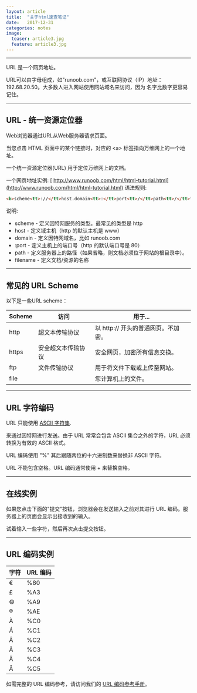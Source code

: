```yaml
---
layout: article
title:  "关于html速查笔记"
date:   2017-12-31 
categories: notes
image:
  teaser: article3.jpg
  feature: article3.jpg
---
```

--------

URL 是一个网页地址。

URL可以由字母组成，如"runoob.com"，或互联网协议（IP）地址： 192.68.20.50。大多数人进入网站使用网站域名来访问，因为 名字比数字更容易记住。

--------

## URL - 统一资源定位器

Web浏览器通过URL从Web服务器请求页面。

当您点击 HTML 页面中的某个链接时，对应的 &lt;a&gt; 标签指向万维网上的一个地址。

一个统一资源定位器(URL) 用于定位万维网上的文档。

一个网页地址实例: [ http://www.runoob.com/html/html-tutorial.html](http://www.runoob.com/html/html-tutorial.html) 语法规则:

```HTML
<b>scheme<tt>://</tt>host.domain<tt>:</tt>port<tt>/</tt>path<tt>/</tt>filename</b>
```

说明:

 * scheme - 定义因特网服务的类型。最常见的类型是 http
 * host - 定义域主机（http 的默认主机是 www）
 * domain - 定义因特网域名，比如 runoob.com
 * :port - 定义主机上的端口号（http 的默认端口号是 80）
 * path - 定义服务器上的路径（如果省略，则文档必须位于网站的根目录中）。
 * filename - 定义文档/资源的名称

--------

## 常见的 URL Scheme

以下是一些URL scheme：

| Scheme | 访问 | 用于... |
| ---- | ---- | ---- |
| http | 超文本传输协议 | 以 http:// 开头的普通网页。不加密。 |
| https | 安全超文本传输协议 | 安全网页，加密所有信息交换。 |
| ftp | 文件传输协议 | 用于将文件下载或上传至网站。 |
| file | &nbsp; | 您计算机上的文件。 |

--------

## URL 字符编码

URL 只能使用 [ASCII 字符集](http://www.runoob.com/tags/html-ascii.html).

来通过因特网进行发送。由于 URL 常常会包含 ASCII 集合之外的字符，URL 必须转换为有效的 ASCII 格式。

URL 编码使用 "%" 其后跟随两位的十六进制数来替换非 ASCII 字符。

URL 不能包含空格。URL 编码通常使用 + 来替换空格。

--------

## 在线实例

如果您点击下面的"提交"按钮，浏览器会在发送输入之前对其进行 URL 编码。服务器上的页面会显示出接收到的输入。

</form>试着输入一些字符，然后再次点击提交按钮。

--------

## URL 编码实例

| 字符 | URL 编码 |
| ---- | ---- |
| € | %80 |
| £ | %A3 |
| © | %A9 |
| ® | %AE |
| À | %C0 |
| Á | %C1 |
| Â | %C2 |
| Ã | %C3 |
| Ä | %C4 |
| Å | %C5 |

如需完整的 URL 编码参考，请访问我们的 [URL 编码参考手册](http://www.runoob.com/tags/html-urlencode.html)。
